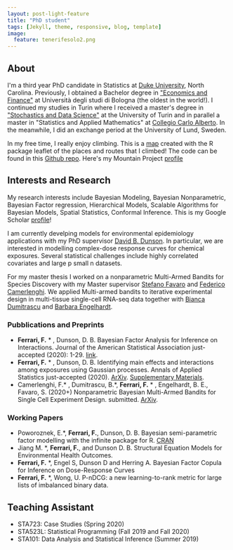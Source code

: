 ```yaml
---
layout: post-light-feature
title: "PhD student"
tags: [Jekyll, theme, responsive, blog, template]
image:
  feature: tenerifesolo2.png
---
```


## About
I'm a third year PhD candidate in Statistics at [Duke University](http://stat.duke.edu), North Carolina. Previously, I obtained a Bachelor degree in ["Economics and Finance"](http://corsi.unibo.it/1cycle/EconomicsFinance/Pages/default.aspx) at Università degli studi di Bologna (the oldest in the world!). I continued my studies in Turin where I received a master's degree in ["Stochastics and Data Science"](http://www.master-sds.unito.it/do/home.pl) at the University of Turin and in parallel a master in "Statistics and Applied Mathematics" at [Collegio Carlo Alberto](http://carloalberto.org). In the meanwhile, I did an exchange period at the University of Lund, Sweden. 

In my free time, I really enjoy climbing. This is a [map](https://fedfer.shinyapps.io/climbing/) created with the R package leaflet of the places and routes that I climbed! The code can be found in this [Github repo](https://github.com/fedfer/climbing/). Here's my Mountain Project [profile](https://www.mountainproject.com/user/200757688/federico-ferrari)


## Interests and Research  

My research interests include Bayesian Modeling, Bayesian Nonparametric, Bayesian Factor regression, Hierarchical Models, Scalable Algorithms for Bayesian Models, Spatial Statistics, Conformal Inference. This is my Google Scholar [profile](https://scholar.google.it/citations?user=-TFoooMAAAAJ&hl=en)! 

I am currently develping models for environmental epidemiology applications with my PhD supervisor [David B. Dunson](https://www2.stat.duke.edu/~dunson/). In particular, we are interested in modelling complex-dose response curves for chemical exposures. Several statistical challenges include highly correlated covariates and large p small n datasets.

For my master thesis I worked on a nonparametric Multi-Armed Bandits for Species Discovery with my Master supervisor [Stefano Favaro](http://www.carloalberto.org/people/faculty/fellows/favaro/) and [Federico Camerlenghi](http://www-dimat.unipv.it/~camerlenghi/). We applied Multi-armed bandits to iterative experimental design in multi-tissue single-cell RNA-seq data together with [Bianca Dumitrascu](https://b2du.github.io/) and [Barbara Engelhardt](https://www.cs.princeton.edu/people/profile/bee). 

### Pubblications and Preprints

* **Ferrari, F.**  * , Dunson, D. B. Bayesian Factor Analysis for Inference on Interactions. Journal of the American Statistical Association just-accepted (2020): 1-29. [link](https://amstat.tandfonline.com/doi/full/10.1080/01621459.2020.1745813?casa_token=hUnrXw9q2FoAAAAA%3AvIAKTzuZFmhsLkPFUkLo3xLnrrPVos5dRoAA38tcW_PaPwhTa1monYlYKpx7RwdDVrnHtBfxJRhJCQ#.XphjYC2ZNQI). 
* **Ferrari, F.** * , Dunson, D. B. Identifying main effects and interactions among exposures using Gaussian processes. Annals of Applied Statistics just-accepted (2020). [ArXiv](https://arxiv.org/abs/1910.05355). [Supplementary Materials](https://nbviewer.jupyter.org/github/fedfer/fedfer.github.io/blob/master/gp_AoAS_supplementary.pdf).
* Camerlenghi, F.* , Dumitrascu, B.*, **Ferrari, F.** * , Engelhardt, B. E., Favaro, S. (2020+) Nonparametric Bayesian Multi-Armed Bandits for Single Cell Experiment Design. submitted. [ArXiv](https://arxiv.org/abs/1911.01910).


### Working Papers
* Poworoznek, E.*, **Ferrari, F.**, Dunson, D. B. Bayesian semi-parametric factor modelling with the infinite package for R. [CRAN](https://cran.r-project.org/web/packages/infinitefactor/index.html) 
* Jiang M. *, **Ferrari, F.**, and Dunson D. B. Structural Equation Models for Environmental Health Outcomes.
* **Ferrari, F.** *, Engel S, Dunson D and Herring A. Bayesian Factor Copula for Inference on Dose-Response Curves
* **Ferrari, F.** *, Wong, U. P-nDCG: a new learning-to-rank metric for large lists of imbalanced binary data.

## Teaching Assistant

* STA723: Case Studies (Spring 2020)
* STA523L: Statistical Programming (Fall 2019 and Fall 2020)
* STA101: Data Analysis and Statistical Inference (Summer 2019)
